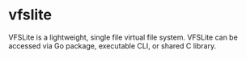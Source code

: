 # vfslite
VFSLite is a lightweight, single file virtual file system.  VFSLite can be accessed via Go package, executable CLI, or shared C library.
